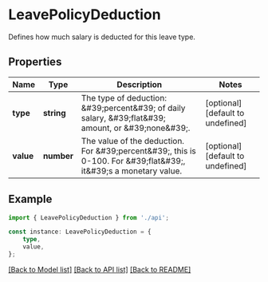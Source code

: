 # LeavePolicyDeduction

Defines how much salary is deducted for this leave type.

## Properties

Name | Type | Description | Notes
------------ | ------------- | ------------- | -------------
**type** | **string** | The type of deduction: \&#39;percent\&#39; of daily salary, \&#39;flat\&#39; amount, or \&#39;none\&#39;. | [optional] [default to undefined]
**value** | **number** | The value of the deduction. For \&#39;percent\&#39;, this is 0-100. For \&#39;flat\&#39;, it\&#39;s a monetary value. | [optional] [default to undefined]

## Example

```typescript
import { LeavePolicyDeduction } from './api';

const instance: LeavePolicyDeduction = {
    type,
    value,
};
```

[[Back to Model list]](../README.md#documentation-for-models) [[Back to API list]](../README.md#documentation-for-api-endpoints) [[Back to README]](../README.md)

